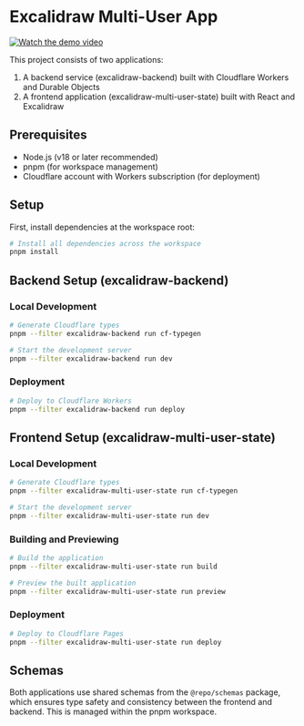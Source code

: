 # Excalidraw Multi-User App

[![Watch the demo video](https://img.youtube.com/vi/FgWVoryZ8PU/0.jpg)](https://youtu.be/FgWVoryZ8PU?si=XbUy-88CP2OI3psK)

This project consists of two applications:
1. A backend service (excalidraw-backend) built with Cloudflare Workers and Durable Objects
2. A frontend application (excalidraw-multi-user-state) built with React and Excalidraw

## Prerequisites

- Node.js (v18 or later recommended)
- pnpm (for workspace management)
- Cloudflare account with Workers subscription (for deployment)

## Setup

First, install dependencies at the workspace root:

```bash
# Install all dependencies across the workspace
pnpm install
```

## Backend Setup (excalidraw-backend)

### Local Development

```bash
# Generate Cloudflare types
pnpm --filter excalidraw-backend run cf-typegen

# Start the development server
pnpm --filter excalidraw-backend run dev
```

### Deployment

```bash
# Deploy to Cloudflare Workers
pnpm --filter excalidraw-backend run deploy
```

## Frontend Setup (excalidraw-multi-user-state)

### Local Development

```bash
# Generate Cloudflare types
pnpm --filter excalidraw-multi-user-state run cf-typegen

# Start the development server
pnpm --filter excalidraw-multi-user-state run dev
```

### Building and Previewing

```bash
# Build the application
pnpm --filter excalidraw-multi-user-state run build

# Preview the built application
pnpm --filter excalidraw-multi-user-state run preview
```

### Deployment

```bash
# Deploy to Cloudflare Pages
pnpm --filter excalidraw-multi-user-state run deploy
```

## Schemas

Both applications use shared schemas from the `@repo/schemas` package, which ensures type safety and consistency between the frontend and backend. This is managed within the pnpm workspace.
